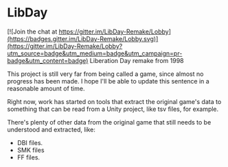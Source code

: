 # LibDay

[![Join the chat at https://gitter.im/LibDay-Remake/Lobby](https://badges.gitter.im/LibDay-Remake/Lobby.svg)](https://gitter.im/LibDay-Remake/Lobby?utm_source=badge&utm_medium=badge&utm_campaign=pr-badge&utm_content=badge)
Liberation Day remake from 1998

This project is still very far from being called a game, since almost no progress has been made.
I hope I'll be able to update this sentence in a reasonable amount of time.

Right now, work has started on tools that extract the original game's data to something that can be read from a Unity project, like tsv files, for example.

There's plenty of other data from the original game that still needs to be understood and extracted, like:

- DBI files.
- SMK files
- FF files.
